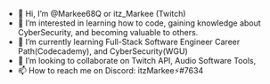 - 👋 Hi, I’m @Markee68Q or itz_Markee (Twitch)
- 👀 I’m interested in learning how to code, gaining knowledge about CyberSecurity, and becoming valuable to others.
- 🌱 I’m currently learning Full-Stack Software Engineer Career Path(Codecademy), and CyberSecurity(WGU)
- 💞️ I’m looking to collaborate on Twitch API, Audio Software Tools, 
- 📫 How to reach me on Discord: itzMarkee⚡#7634

<!---
Markee68Q/Markee68Q is a ✨ special ✨ repository because its `README.md` (this file) appears on your GitHub profile.
You can click the Preview link to take a look at your changes.
--->
